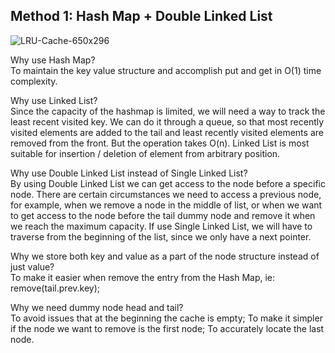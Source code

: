 ## Method 1: Hash Map + Double Linked List

![LRU-Cache-650x296](https://user-images.githubusercontent.com/106039830/206595813-8ec61583-053f-4d25-bafa-ec0e64821a8f.png)

Why use Hash Map? </br>
To maintain the key value structure and accomplish put and get in O(1) time complexity.

Why use Linked List? </br>
Since the capacity of the hashmap is limited, we will need a way to track the least recent visited key. We can do it through a queue,
so that most recently visited elements are added to the tail and least recently visited elements are removed from the front. But the
operation takes O(n). Linked List is most suitable for insertion / deletion of element from arbitrary position.

Why use Double Linked List instead of Single Linked List? </br>
By using Double Linked List we can get access to the node before a specific node. There are certain circumstances we need to access a previous node, for example, when we remove a node in the middle of list, or when we want to get access to the node before the tail dummy node and remove it when we reach the maximum capacity. If use Single Linked List, we will have to traverse from the beginning of the list, since we only have a next pointer.

Why we store both key and value as a part of the node structure instead of just value? </br>
To make it easier when remove the entry from the Hash Map, ie: remove(tail.prev.key);

Why we need dummy node head and tail? </br>
To avoid issues that at the beginning the cache is empty; To make it simpler if the node we want to remove is the first node; To accurately locate the last node.
